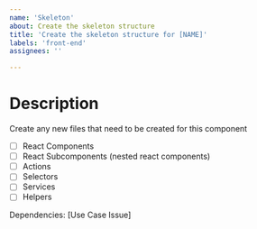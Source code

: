 ```yaml
---
name: 'Skeleton'
about: Create the skeleton structure
title: 'Create the skeleton structure for [NAME]'
labels: 'front-end'
assignees: ''

---
```


# Description

Create any new files that need to be created for this component

- [ ] React Components
- [ ] React Subcomponents (nested react components)
- [ ] Actions
- [ ] Selectors
- [ ] Services
- [ ] Helpers

Dependencies: [Use Case Issue]